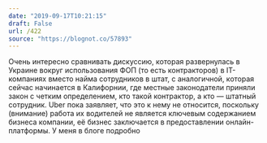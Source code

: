 ```yaml
---
date: "2019-09-17T10:21:15"
draft: False
url: /422
source: "https://blognot.co/57893"
---
```


Очень интересно сравнивать дискуссию, которая развернулась в Украине вокруг использования ФОП (то есть контракторов) в IT-компаниях вместо найма сотрудников в штат, с аналогичной, которая сейчас начинается в Калифорнии, где местные законодатели приняли закон с четким определением, кто такой контрактор, а кто — штатный сотрудник. Uber пока заявляет, что это к нему не относится, поскольку (внимание) работа их водителей не является ключевым содержанием бизнеса компании, её бизнес заключается в предоставлении онлайн-платформы.
У меня в блоге подробно
